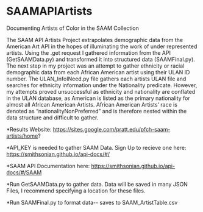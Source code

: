# SAAMAPIArtists
Documenting Artists of Color in the SAAM Collection 


The SAAM API Artists Project extrapolates demographic data from the American Art API in the hopes of illuminating the work of under represented artists. Using the .get request I gathered information from the API (GetSAAMData.py) and transformed it into structured data (SAAMFinal.py). The next step in my project was an attempt to gather ethnicity or racial demographic data from each African American artist using their ULAN ID number. The ULAN_InfoINeed.py file gathers each artists ULAN file and searches for ethnicity information under the Nationality predicate. However, my attempts proved unsuccessful as ethnicity and nationality are conflated in the ULAN database, as American is listed as the primary nationality for almost all African American Artists. African American Artists’ race is denoted as “nationalityNonPreferred” and is therefore nested within the data structure and difficult to gather.

*Results Website: https://sites.google.com/pratt.edu/pfch-saam-artists/home?

*API_KEY is needed to gather SAAM Data. Sign Up to recieve one here: https://smithsonian.github.io/api-docs/#/

*SAAM API Documentation here: https://smithsonian.github.io/api-docs/#/SAAM

*Run GetSAAMData.py to gather data. Data will be saved in many JSON Files, I recommend specifying a location for these files. 

*Run SAAMFinal.py to format data-- saves to SAAM_ArtistTable.csv
